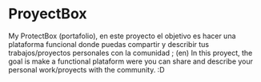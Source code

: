 # ProyectBox
My ProtectBox (portafolio), en este proyecto el objetivo es hacer una plataforma funcional donde puedas compartir y describir tus trabajos/proyectos personales con la comunidad ; (en) In this proyect, the goal is make a functional plataform were you can share and describe your personal work/proyects with the community. :D
